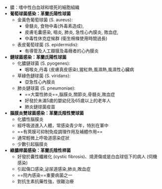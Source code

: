 - 膿：嗜中性白血球和壞死的細胞組織 
- **葡萄球菌感染：革蘭氏陽性球菌** 
	- 金黃色葡萄球菌 (S. aureus): 
		- 骨髓炎, 食物中毒(外毒素造成),
		- 皮膚毛囊感染, 咽炎, 肺炎, 急性心內膜炎, 敗血症, 
		- 中毒性休克症候群 (衛生棉條使用時間過長)
	- 表皮葡萄球菌 (S. epidermidis):
		- 有導管及人工瓣膜及毒癮者的心內膜炎
- **鏈球菌感染：革蘭氏陽性球菌** 
	- 化膿鏈球菌 (S. pyogenes):
		- 咽喉炎,丹毒 (皮膚真皮感染),猩紅熱,風濕熱,風濕性心臟病
	- 草綠色鏈球菌 (S. viridans):
		- 亞急性心內膜炎
	- 肺炎鏈球菌 (S. pneumoniae):
		- ==大葉性肺炎==,腦膜炎,關節炎,骨髓炎,敗血症
		- 好發於未滿5歲的嬰幼兒及65歲以上的老年人
		- 肺炎鏈球菌疫苗
- **腦膜炎雙球菌感染：革蘭氏陰性雙球菌** 
	- 化膿性腦膜炎 
	- 經呼吸道進入人體，常感染青少年，特別在軍中 
	- ==有莢膜可抑制免疫調理作用及補體作用==
	- 通常輕微上呼吸道感染症狀 
	- 少數引起腦膜炎
- **綠膿桿菌感染：革蘭氏陰性桿菌**
	- 好發於囊性纖維化 (cystic fibrosis)、燒燙傷或是白血球低下的病人 (伺機感染) 
	- 引起傷口感染,泌尿道感染,肺炎,敗血症 
	- ==院內感染==重要病菌之一 
	- 對抗生素抗藥性強，很難治療